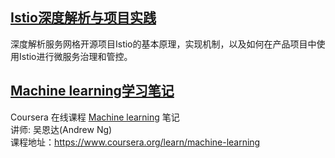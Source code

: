 ## [Istio深度解析与项目实践](https://zhaohuabing.com/istio-practice) 

深度解析服务网格开源项目Istio的基本原理，实现机制，以及如何在产品项目中使用Istio进行微服务治理和管控。

## [Machine learning学习笔记](https://zhaohuabing.com/machine-learning) 

Coursera 在线课程 [Machine learning]( https://www.coursera.org/learn/machine-learning) 笔记<BR>
讲师: 吴恩达(Andrew Ng) <BR>
课程地址：https://www.coursera.org/learn/machine-learning<BR>

